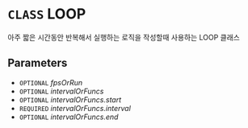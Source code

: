 # `CLASS` LOOP
아주 짧은 시간동안 반복해서 실행하는 로직을 작성할때 사용하는 LOOP 클래스

## Parameters
* `OPTIONAL` *fpsOrRun*
* `OPTIONAL` *intervalOrFuncs*
* `OPTIONAL` *intervalOrFuncs.start*
* `REQUIRED` *intervalOrFuncs.interval*
* `OPTIONAL` *intervalOrFuncs.end*
